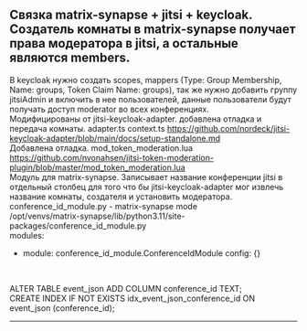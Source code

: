 Связка matrix-synapse + jitsi + keycloak. <br>
Создатель комнаты в matrix-synapse получает права модератора в jitsi, а остальные являются members. <br>
-
В keycloak нужно создать scopes, mappers (Type: Group Membership, Name: groups, Token Claim Name: groups), так же нужно добавить группу jitsiAdmin и включить в нее пользователей, данные пользователи будут получать доступ moderator во всех конференциях. 
 <br>
Модифицированы от jitsi-keycloak-adapter. добавлена отладка и передача комнаты.
adapter.ts
context.ts 
https://github.com/nordeck/jitsi-keycloak-adapter/blob/main/docs/setup-standalone.md
 <br>
Добавлена отладка. 
mod_token_moderation.lua
https://github.com/nvonahsen/jitsi-token-moderation-plugin/blob/master/mod_token_moderation.lua
 <br>
Модуль для matrix-synapse. 
Записывает название конференции jitsi в отдельный столбец для того что бы jitsi-keycloak-adapter мог извлечь название комнаты, создателя и установить модератора. 
conference_id_module.py - matrix-synapse mode 
 <br>
/opt/venvs/matrix-synapse/lib/python3.11/site-packages/conference_id_module.py 
 <br>
modules:
  - module: conference_id_module.ConferenceIdModule
    config: {}

 <br>

ALTER TABLE event_json ADD COLUMN conference_id TEXT;
 <br>
CREATE INDEX IF NOT EXISTS idx_event_json_conference_id ON event_json (conference_id);

------------------------------------------------------------------------------------------------------




